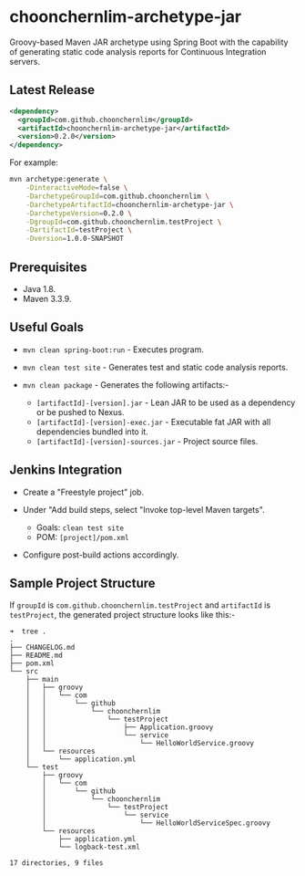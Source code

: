 # choonchernlim-archetype-jar

Groovy-based Maven JAR archetype using Spring Boot with the capability of generating static code analysis reports for Continuous Integration servers.

## Latest Release

```xml
<dependency>
  <groupId>com.github.choonchernlim</groupId>
  <artifactId>choonchernlim-archetype-jar</artifactId>
  <version>0.2.0</version>
</dependency>
```

For example:

```bash
mvn archetype:generate \
    -DinteractiveMode=false \
    -DarchetypeGroupId=com.github.choonchernlim \
    -DarchetypeArtifactId=choonchernlim-archetype-jar \
    -DarchetypeVersion=0.2.0 \
    -DgroupId=com.github.choonchernlim.testProject \
    -DartifactId=testProject \
    -Dversion=1.0.0-SNAPSHOT
```

## Prerequisites

* Java 1.8.
* Maven 3.3.9.

## Useful Goals

* `mvn clean spring-boot:run` - Executes program.

* `mvn clean test site` - Generates test and static code analysis reports.

* `mvn clean package` - Generates the following artifacts:-
    * `[artifactId]-[version].jar` - Lean JAR to be used as a dependency or be pushed to Nexus.
    * `[artifactId]-[version]-exec.jar` - Executable fat JAR with all dependencies bundled into it.   
    * `[artifactId]-[version]-sources.jar` - Project source files.

## Jenkins Integration

* Create a "Freestyle project" job.

* Under "Add build steps, select "Invoke top-level Maven targets".
    * Goals: `clean test site`
    * POM: `[project]/pom.xml`

* Configure post-build actions accordingly.

## Sample Project Structure

If `groupId` is `com.github.choonchernlim.testProject` and `artifactId` is `testProject`, the generated project structure looks like this:-

```text
➜  tree . 
.
├── CHANGELOG.md
├── README.md
├── pom.xml
└── src
    ├── main
    │   ├── groovy
    │   │   └── com
    │   │       └── github
    │   │           └── choonchernlim
    │   │               └── testProject
    │   │                   ├── Application.groovy
    │   │                   └── service
    │   │                       └── HelloWorldService.groovy
    │   └── resources
    │       └── application.yml
    └── test
        ├── groovy
        │   └── com
        │       └── github
        │           └── choonchernlim
        │               └── testProject
        │                   └── service
        │                       └── HelloWorldServiceSpec.groovy
        └── resources
            ├── application.yml
            └── logback-test.xml

17 directories, 9 files
```                    